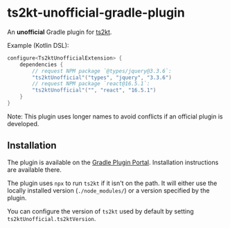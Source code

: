 # ts2kt-unofficial-gradle-plugin
An **unofficial** Gradle plugin for [ts2kt].

Example (Kotlin DSL):
```kotlin
configure<Ts2ktUnofficialExtension> {
    dependencies {
        // request NPM package `@types/jquery@3.3.6`:
        "ts2ktUnofficial"("types", "jquery", "3.3.6")
        // request NPM package `react@16.5.1`:
        "ts2ktUnofficial"("", "react", "16.5.1")
    }
}
```

Note: This plugin uses longer names to avoid conflicts if an official plugin is
developed.

## Installation

The plugin is available on the [Gradle Plugin Portal]. Installation
instructions are available there.

The plugin uses `npx` to run `ts2kt` if it isn't on the path.
It will either use the locally installed version (`./node_modules/`)
 or a version specified by the plugin.

You can configure the version of `ts2kt` used by default by setting
`ts2ktUnofficial.ts2ktVersion`.

[ts2kt]: https://github.com/Kotlin/ts2kt
[Gradle Plugin Portal]: https://plugins.gradle.org/plugin/net.octyl.ts2kt-unofficial
